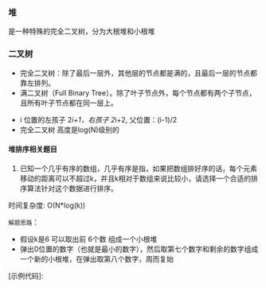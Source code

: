 ### 堆
是一种特殊的完全二叉树，分为大根堆和小根堆

### 二叉树

- 完全二叉树：除了最后一层外，其他层的节点都是满的，且最后一层的节点都靠左排列。
- 满二叉树（Full Binary Tree）。除了叶子节点外，每个节点都有两个子节点，且所有叶子节点都在同一层上。


+ i 位置的左孩子 2*i+1，右孩子  2*i+2, 父位置：(i-1)/2
+ 完全二叉树 高度是log(N)级别的


#### 堆排序相关题目

1. 已知一个几乎有序的数组，几乎有序是指，如果把数组排好序的话，每个元素移动的距离可以不超过k，并且k相对于数组来说比较小，请选择一个合适的排序算法针对这个数据进行排序。

时间复杂度: O(N*log(k))

`解题思路`：
+ 假设k是6 可以取出前 6个数 组成一个小根堆   
+ 弹出0位置的数字（也就是最小的数字），然后取第七个数字和剩余的数字组成一个新的小根堆，在弹出取第八个数字，周而复始

[示例代码]:
